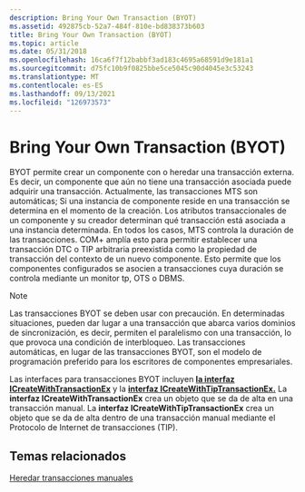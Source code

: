 ```yaml
---
description: Bring Your Own Transaction (BYOT)
ms.assetid: 492875cb-52a7-484f-810e-bd838373b603
title: Bring Your Own Transaction (BYOT)
ms.topic: article
ms.date: 05/31/2018
ms.openlocfilehash: 16ca6f7f12babbf3ad183c4695a68591d9e181a1
ms.sourcegitcommit: d75fc10b9f0825bbe5ce5045c90d4045e3c53243
ms.translationtype: MT
ms.contentlocale: es-ES
ms.lasthandoff: 09/13/2021
ms.locfileid: "126973573"
---
```

# <a name="bring-your-own-transaction-byot"></a>Bring Your Own Transaction (BYOT)

BYOT permite crear un componente con o heredar una transacción externa. Es decir, un componente que aún no tiene una transacción asociada puede adquirir una transacción. Actualmente, las transacciones MTS son automáticas; Si una instancia de componente reside en una transacción se determina en el momento de la creación. Los atributos transaccionales de un componente y su creador determinan qué transacción está asociada a una instancia determinada. En todos los casos, MTS controla la duración de las transacciones. COM+ amplía esto para permitir establecer una transacción DTC o TIP arbitraria preexistida como la propiedad de transacción del contexto de un nuevo componente. Esto permite que los componentes configurados se asocien a transacciones cuya duración se controla mediante un monitor tp, OTS o DBMS.

> [!Note]  
> Las transacciones BYOT se deben usar con precaución. En determinadas situaciones, pueden dar lugar a una transacción que abarca varios dominios de sincronización, es decir, permiten el paralelismo con una transacción, lo que provoca una condición de interbloqueo. Las transacciones automáticas, en lugar de las transacciones BYOT, son el modelo de programación preferido para los escritores de componentes empresariales.

 

Las interfaces para transacciones BYOT incluyen [**la interfaz ICreateWithTransactionEx**](/windows/desktop/api/ComSvcs/nn-comsvcs-icreatewithtransactionex) y la [**interfaz ICreateWithTipTransactionEx.**](/windows/desktop/api/ComSvcs/nn-comsvcs-icreatewithtiptransactionex) La **interfaz ICreateWithTransactionEx** crea un objeto que se da de alta en una transacción manual. La **interfaz ICreateWithTipTransactionEx** crea un objeto que se da de alta dentro de una transacción manual mediante el Protocolo de Internet de transacciones (TIP).

## <a name="related-topics"></a>Temas relacionados

<dl> <dt>

[Heredar transacciones manuales](inheriting-manual-transactions.md)
</dt> </dl>

 

 



